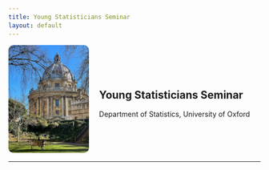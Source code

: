 ```yaml
---
title: Young Statisticians Seminar
layout: default
---
```

<!DOCTYPE html>
<html lang="en">
<head>
    <meta charset="UTF-8">
    <meta name="viewport" content="width=device-width, initial-scale=1.0">
    <title>Image and Text Layout</title>
    <style>
        .container {
            display: flex;
            align-items: center;
            max-width: 800px;
            margin: auto;
        }
        .image {
            flex: 1;
            padding-right: 20px;
        }
        .text {
            flex: 2;
        }
        img {
            max-width: 100%;
            height: auto;
            border-radius: 10px;
        }
    </style>
</head>
<body>
    <div class="container">
        <div class="image">
            <img src="images/Radcam.jpeg" >
        </div>
        <div class="text">
            <h2>Young Statisticians Seminar</h2>
            <p>Department of Statistics, University of Oxford</p>
        </div>
    </div>
</body>
</html>

------

